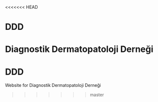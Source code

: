 <<<<<<< HEAD
# DDD
Diagnostik Dermatopatoloji Derneği
=======
# DDD
Website for Diagnostik Dermatopatoloji Derneği
>>>>>>> master
